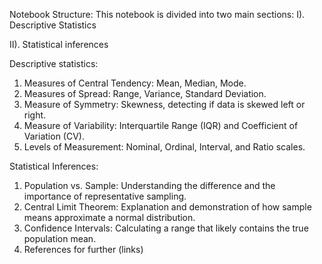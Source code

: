 Notebook Structure:
This notebook is divided into two main sections:
I). Descriptive Statistics

II). Statistical inferences

Descriptive statistics:
1. Measures of Central Tendency: Mean, Median, Mode.
2. Measures of Spread: Range, Variance, Standard Deviation.
3. Measure of Symmetry: Skewness, detecting if data is skewed left or right.
4. Measure of Variability: Interquartile Range (IQR) and Coefficient of Variation (CV).
5. Levels of Measurement: Nominal, Ordinal, Interval, and Ratio scales.

Statistical Inferences:
1. Population vs. Sample: Understanding the difference and the importance of representative sampling.
2. Central Limit Theorem: Explanation and demonstration of how sample means approximate a normal distribution.
3. Confidence Intervals: Calculating a range that likely contains the true population mean.
4. References for further (links)
